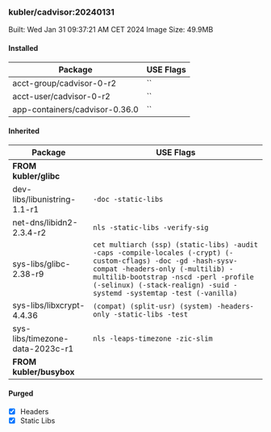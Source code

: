 ### kubler/cadvisor:20240131

Built: Wed Jan 31 09:37:21 AM CET 2024
Image Size: 49.9MB

#### Installed
Package | USE Flags
--------|----------
acct-group/cadvisor-0-r2 | ``
acct-user/cadvisor-0-r2 | ``
app-containers/cadvisor-0.36.0 | ``
#### Inherited
Package | USE Flags
--------|----------
**FROM kubler/glibc** |
dev-libs/libunistring-1.1-r1 | `-doc -static-libs`
net-dns/libidn2-2.3.4-r2 | `nls -static-libs -verify-sig`
sys-libs/glibc-2.38-r9 | `cet multiarch (ssp) (static-libs) -audit -caps -compile-locales (-crypt) (-custom-cflags) -doc -gd -hash-sysv-compat -headers-only (-multilib) -multilib-bootstrap -nscd -perl -profile (-selinux) (-stack-realign) -suid -systemd -systemtap -test (-vanilla)`
sys-libs/libxcrypt-4.4.36 | `(compat) (split-usr) (system) -headers-only -static-libs -test`
sys-libs/timezone-data-2023c-r1 | `nls -leaps-timezone -zic-slim`
**FROM kubler/busybox** |
#### Purged
- [x] Headers
- [x] Static Libs
